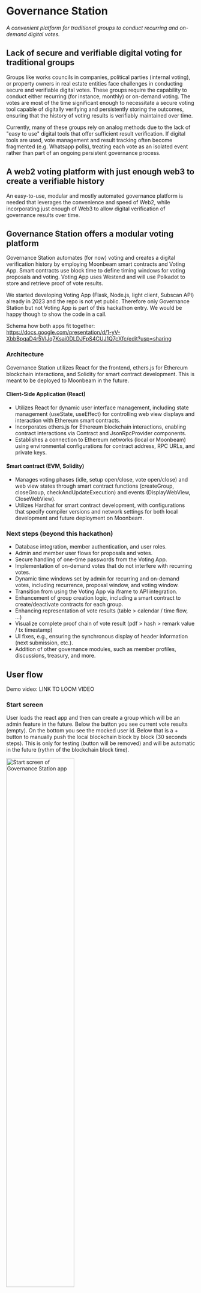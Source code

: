 # Governance Station

*A convenient platform for traditional groups to conduct recurring and on-demand digital votes.*

## Lack of secure and verifiable digital voting for traditional groups

Groups like works councils in companies, political parties (internal voting), or property owners in real estate entities face challenges in conducting secure and verifiable digital votes. These groups require the capability to conduct either recurring (for instance, monthly) or on-demand voting. The votes are most of the time significant enough to necessitate a secure voting tool capable of digitally verifying and persistently storing the outcomes, ensuring that the history of voting results is verifiably maintained over time.

Currently, many of these groups rely on analog methods due to the lack of "easy to use" digital tools that offer sufficient result verification. If digital tools are used, vote management and result tracking often become fragmented (e.g. Whatsapp polls), treating each vote as an isolated event rather than part of an ongoing persistent governance process.

## A web2 voting platform with just enough web3 to create a verifiable history

An easy-to-use, modular and mostly automated governance platform is needed that leverages the convenience and speed of Web2, while incorporating just enough of Web3 to allow digital verification of governance results over time.


## Governance Station offers a modular voting platform

Governance Station automates (for now) voting and creates a digital verification history by employing Moonbeam smart contracts and Voting App. Smart contracts use block time to define timing windows for voting proposals and voting. Voting App uses Westend and will use Polkadot to store and retrieve proof of vote results. 

We started developing Voting App (Flask, Node.js, light client, Subscan API) already in 2023 and the repo is not yet public. Therefore only Governance Station but not Voting App is part of this hackathon entry. We would be happy though to show the code in a call.

Schema how both apps fit together: https://docs.google.com/presentation/d/1-yV-XbbBpqaD4r5VlJq7Ksai0DLDJFpS4CUJ1Q7cXfc/edit?usp=sharing

### Architecture

Governance Station utilizes React for the frontend, ethers.js for Ethereum blockchain interactions, and Solidity for smart contract development. This is meant to be deployed to Moonbeam in the future.

#### Client-Side Application (React)

- Utilizes React for dynamic user interface management, including state management (useState, useEffect) for controlling web view displays and interaction with Ethereum smart contracts.
- Incorporates ethers.js for Ethereum blockchain interactions, enabling contract interactions via Contract and JsonRpcProvider components.
- Establishes a connection to Ethereum networks (local or Moonbeam) using environmental configurations for contract address, RPC URLs, and private keys.

#### Smart contract (EVM, Solidity)

- Manages voting phases (idle, setup open/close, vote open/close) and web view states through smart contract functions (createGroup, closeGroup, checkAndUpdateExecution) and events (DisplayWebView, CloseWebView).
- Utilizes Hardhat for smart contract development, with configurations that specify compiler versions and network settings for both local development and future deployment on Moonbeam.


### Next steps (beyond this hackathon)

- Database integration, member authentication, and user roles.
- Admin and member user flows for proposals and votes.
- Secure handling of one-time passwords from the Voting App.
- Implementation of on-demand votes that do not interfere with recurring votes.
- Dynamic time windows set by admin for recurring and on-demand votes, including recurrence, proposal window, and voting window.
- Transition from using the Voting App via iframe to API integration.
- Enhancement of group creation logic, including a smart contract to create/deactivate contracts for each group.
- Enhancing representation of vote results (table > calendar / time flow, ...)
- Visualize complete proof chain of vote result (pdf > hash > remark value / tx timestamp)
- UI fixes, e.g., ensuring the synchronous display of header information (next submission, etc.).
- Addition of other governance modules, such as member profiles, discussions, treasury, and more.



## User flow

Demo video: LINK TO LOOM VIDEO

### Start screen

User loads the react app and then can create a group which will be an admin feature in the future. Below the button you see current vote results (empty). On the bottom you see the mocked user id. Below that is a + button to manually push the local blockchain block by block (30 seconds steps). This is only for testing (button will be removed) and will be automatic in the future (rythm of the blockchain block time).

<img src="assets/24-03-07-polkahack-start-screen.png" alt="Start screen of Governance Station app" title="Start screen" width="60%" />

### Create group

User clicks on create group and the app calls the smart contract to "activate" it. This call changes current phase from "idle" to "Vote submission window to open" and the next execution time (for the window to open) is set to block time + 1 minute. This means that the voting cycle (waiting, voting proposal time window, waiting, voting time window) started. In production this waiting windows can be set by admin and will be more in the range of days, weeks or months. Now for testing everything is in seconds and minutes.

When the contract current phase is not in idle (active group) the app polls the contract every couple of seconds to compare current time with execution time. This also will be less frequent in the productive version.

On the top right you see the time when the submission window (submit a voting proposal) will open. This is the block time + 1 minute retrieved from the contract by the app. 

The first button "Close group" can be clicked to close the group. This calls the smart contract to set the current phase to idle and the voting cycle / polling stops.

Below you see the "On Demand Vote" button. This is not yet implemented. It will start a voting cycle (voting proposal window, waiting, voting window) right away without interfering with the set recurring voting cycle.

<img src="assets/24-03-07-polkahack-active-group.png" alt="Group screen (before proposal) Governance Station app" title="Before proposal window" width="60%" />

### Voting proposal

When current time is execution time (smart contract) in phase "proposal / setup to open" the react app loads Voting App vote proposal screen in an iframe. On the screen you can define your vote proposal:

- Voting question
- Number of voters > this will be handled by Governance Station in future
- Name of voting group > this will be handled by Governance Station in future
- Define voting options (binary) > this will be enhanced to more options in the future
- Duration of the vote > this will be handled by Governance Station in future

<img src="assets/24-03-07-polkahack-vote-proposal.png" alt="Voting proposal screen (iframe) of Voting App in Governance Station app" title="Proposal window" width="60%" />


### Voting details

After clicking on "Create vote" Voting App creates and shows a unique id (3 random english words) for the vote together with other vote details and the one time passwords for each voter / member. This will be handled by Governance Station in the future so that if a member proposes a vote, she will only see her one time password. Each members sees a new vote scheduled and a one time password to vote in Governance Station.

<img src="assets/24-03-07-polkahack-vote-details.png" alt="Voting detail screen (iframe) of Voting App in Governance Station app" title="Voting details window" width="60%" />


### Voting

After the vote propsal window closed automatically governed by block time (smart contract) and the waiting period is over, the vote window opens. Members has to provide the one time password for this vote.

<img src="assets/24-03-07-polkahack-password.png" alt="Insert vote password screen (iframe) of Voting App in Governance Station app" title="Insert vote password window" width="60%" />

After submitting the password, member can vote.

<img src="assets/24-03-07-polkahack-vote.png" alt="vote screen (iframe) of Voting App in Governance Station app" title="Vote window" width="60%" />

After voting, member sees the vote result. Voting App creates a voting protocol / vote result PDF and stores the hash of this pdf as value in a Westend remark transaction for later proof. Governance Station stores the vote result PDF and Subscan link to the proof transaction together with the vote time in a table.

- Voting protocol: This is a pdf that summarizes the outcome of the vote. Example vote protocol: [Example vote protocol](assets/vote_dad_wasp_eager_240307.pdf)
- SHA256 Hash of voting protocol PDF. Example: 057c138bd66c8f841e7cded3d8b2640538b20ada0e3c9ff531b9d1907belc60f
- Subscan link to Westend remark transaction containing the pdf hash. Example tx: https://westend.subscan.io/extrinsic/19856177-2

<img src="assets/24-03-07-polkahack-vote-result.png" alt="vote result screen (iframe) of Voting App in Governance Station app" title="Vote result window" width="60%" />


### Voting cycle and history

This cycle (wait for proposal submission window to open, proposal submission window, wait for voting window to open, voting window) repeats and Governance App shows a history of votes in the table.

<img src="assets/24-03-07-polkahack-vote-history-2.png" alt="Voting history in Governance Station app" title="Voting history" width="60%" />


## Using the code

- Clone the repo
- Create .env file in root/client folder
- In root/contract start the local blockchain (hardhat): `npx hardhat node`
- Choose an account private key from the list of test accounts and insert in .env: `REACT_APP_TEST_PRIVATE_KEY=TEST_PRIVATE_KEY`
- In root/contract: `npx hardhat run scripts/deployTimedVoting.js --network localhost`
- Insert the contract address from deployment in .env: `REACT_APP_CONTRACT_ADDRESS=DEPLOYED_CONTRACT_ADDRESS`
- Insert local rpc url to .env: `REACT_APP_LOCAL_RPC_URL=LOCAL_RPC_URL`
- in root/client: `npm start`

(!) Because Governance Station is an extension of Voting App, which is not public (yet), the iframe will not show Voting App but the process of Governance Station is still functional and can be tested.